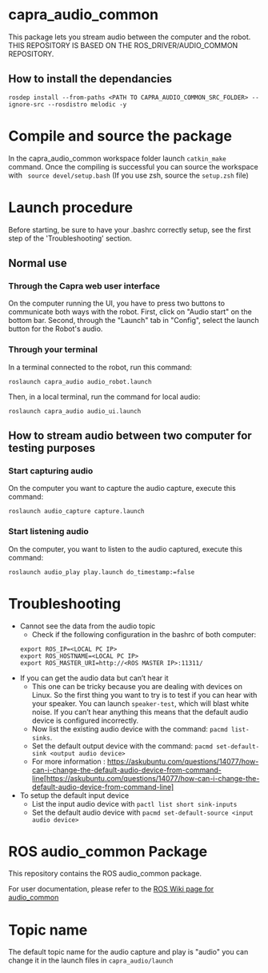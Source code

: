 # capra_audio_common
This package lets you stream audio between the computer and the robot.
THIS REPOSITORY IS BASED ON THE ROS_DRIVER/AUDIO_COMMON REPOSITORY.

## How to install the dependancies

```
rosdep install --from-paths <PATH TO CAPRA_AUDIO_COMMON_SRC_FOLDER> --ignore-src --rosdistro melodic -y
```

# Compile and source the package

In the capra_audio_common workspace folder launch `catkin_make` command. Once the compiling is successful you can source the workspace with ` source devel/setup.bash` (If you use zsh, source the `setup.zsh` file)

# Launch procedure
Before starting, be sure to have your .bashrc correctly setup, see the first step of the 'Troubleshooting' section.
## Normal use
### Through the Capra web user interface
On the computer running the UI, you have to press two buttons to communicate both ways with the robot.
First, click on "Audio start" on the bottom bar.
Second, through the "Launch" tab in "Config", select the launch button for the Robot's audio.

### Through your terminal
In a terminal connected to the robot, run this command:
```
roslaunch capra_audio audio_robot.launch
```

Then, in a local terminal, run the command for local audio:
```
roslaunch capra_audio audio_ui.launch
```

## How to stream audio between two computer for testing purposes

### Start capturing audio
On the computer you want to capture the audio capture, execute this command: 

```
roslaunch audio_capture capture.launch
```

### Start listening audio
On the computer, you want to listen to the audio captured, execute this command:

```
roslaunch audio_play play.launch do_timestamp:=false
```

# Troubleshooting

* Cannot see the data from the audio topic
    * Check if the following configuration in the bashrc of both computer:
    ```
    export ROS_IP=<LOCAL PC IP>
    export ROS_HOSTNAME=<LOCAL PC IP>
    export ROS_MASTER_URI=http://<ROS MASTER IP>:11311/
    ```
* If you can get the audio data but can’t hear it
    * This one can be tricky because you are dealing with devices on Linux. So the first thing you want to try is to test if you can hear with your speaker. You can launch 
    `speaker-test`, which will blast white noise. If you can’t hear anything this means that the default audio device is configured incorrectly. 
    * Now list the existing audio device with the command: `pacmd list-sinks`. 
    * Set the default output device with the command: `pacmd set-default-sink <output audio device>`
    * For more information : https://askubuntu.com/questions/14077/how-can-i-change-the-default-audio-device-from-command-line[https://askubuntu.com/questions/14077/how-can-i-change-the-default-audio-device-from-command-line] 
* To setup the default input device
    * List the input audio device with `pactl list short sink-inputs`
    * Set the default audio device with `pacmd set-default-source <input audio device>`

# ROS audio\_common Package

This repository contains the ROS audio\_common package.

For user documentation, please refer to the [ROS Wiki page for audio\_common](http://wiki.ros.org/audio_common)

# Topic name
The default topic name for the audio capture and play is "audio" you can change it in the launch files in `capra_audio/launch`
